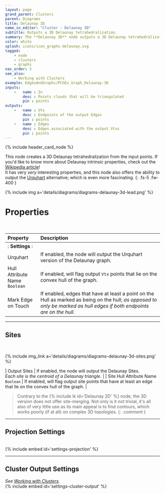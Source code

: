 ```yaml
---
layout: page
grand_parent: Clusters
parent: Diagrams
title: Delaunay 3D
name_in_editor: "Cluster : Delaunay 3D"
subtitle: Outputs a 3D Delaunay tetrahedralization.
summary: The **Delaunay 3D** node outputs a 3D Delaunay tetrahedralization with options like Urquhart graph, hull identification, and projection settings.
color: white
splash: icons/icon_graphs-delaunay.svg
tagged: 
    - node
    - clusters
    - graphs
nav_order: 3
see_also:
    - Working with Clusters
example: EdgesAndGraphs/PCGEx_Graph_Delaunay-3D
inputs:
    -   name : In
        desc : Points clouds that will be triangulated
        pin : points
outputs:
    -   name : Vtx
        desc : Endpoints of the output Edges
        pin : points
    -   name : Edges
        desc : Edges associated with the output Vtxs
        pin : points
---
```


{% include header_card_node %}

This node creates a 3D Delaunay tetrahedralization from the input points. If you'd like to know more about Delaunay intrinsic properties, check out the [Wikipedia article](https://en.wikipedia.org/wiki/Delaunay_triangulation)!  
It has very *very* interesting properties, and this node also offers the ability to output the [Urquhart](https://en.wikipedia.org/wiki/Urquhart_graph) alternative; which is even more fascinating.
{: .fs-5 .fw-400 } 

{% include img a='details/diagrams/diagrams-delaunay-3d-lead.png' %}

# Properties
<br>

| Property       | Description          |
|:-------------|:------------------|
|: **Settings** :|
| Urquhart           | If enabled, the node will output the Urquhart version of the Delaunay graph. |
| Hull Attribute Name<br>`Boolean`          | If enabled, will flag output `Vtx` points that lie on the convex hull of the graph. |
| Mark Edge on Touch          | If enabled, edges that have at least a point on the Hull as marked as being on the hull; *as opposed to only be marked as hull edges if both endpoints are on the hull.* |

---
## Sites
<br>

{% include img_link a='details/diagrams/diagrams-delaunay-3d-sites.png' %}

| Output Sites           | If enabled, the node will output the Delaunay Sites.<br>*Each site is the centroid of a Delaunay triangle.* |
| Site Hull Attribute Name<br>`Boolean`          | If enabled, will flag output site points that have at least an edge that lie on the convex hull of the graph. |

> Contrary to the {% include lk id='Delaunay 2D' %} node, the 3D version does not offer site-merging. Not only is it not trivial, it's all also of very little use as its main appeal is to find contours, which works poorly (if at all) on complex 3D topologies.
{: .comment }

---
## Projection Settings
<br>
{% include embed id='settings-projection' %}


---
## Cluster Output Settings
*See [Working with Clusters](/PCGExtendedToolkit/doc-general/working-with-clusters.html).*
<br>
{% include embed id='settings-cluster-output' %}



